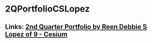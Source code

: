 # 2QPortfolioCSLopez
## Links: [2nd Quarter Portfolio by Reen Debbie S Lopez of 9 - Cesium](/index.html)
